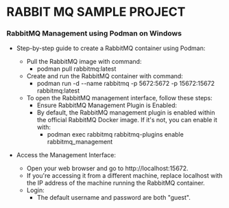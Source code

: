 # RABBIT MQ SAMPLE PROJECT

### RabbitMQ Management using Podman on Windows

- Step-by-step guide to create a RabbitMQ container using Podman: 
  - Pull the RabbitMQ image with command: 
    - podman pull rabbitmq:latest
  - Create and run the RabbitMQ container with command:
    - podman run -d --name rabbitmq -p 5672:5672 -p 15672:15672 rabbitmq:latest
  - To open the RabbitMQ management interface, follow these steps:
    - Ensure RabbitMQ Management Plugin is Enabled:
    - By default, the RabbitMQ management plugin is enabled within the official RabbitMQ Docker image. If it's not, you can enable it with: 
      - podman exec rabbitmq rabbitmq-plugins enable rabbitmq_management

- Access the Management Interface:
  - Open your web browser and go to http://localhost:15672.
  - If you're accessing it from a different machine, replace localhost with the IP address of the machine running the RabbitMQ container.
  - Login:
    - The default username and password are both "guest".
